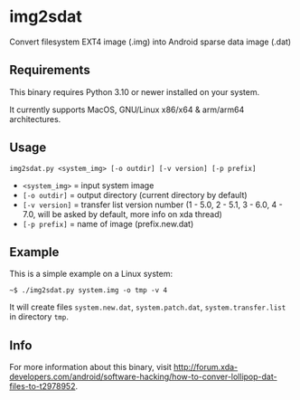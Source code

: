 # img2sdat
Convert filesystem EXT4 image (.img) into Android sparse data image (.dat)



## Requirements
This binary requires Python 3.10 or newer installed on your system.

It currently supports MacOS, GNU/Linux x86/x64 & arm/arm64 architectures.



## Usage
```
img2sdat.py <system_img> [-o outdir] [-v version] [-p prefix]
```
- `<system_img>` = input system image
- `[-o outdir]` = output directory (current directory by default)
- `[-v version]` = transfer list version number (1 - 5.0, 2 - 5.1, 3 - 6.0, 4 - 7.0, will be asked by default, more info on xda thread)
- `[-p prefix]` = name of image (prefix.new.dat)



## Example
This is a simple example on a Linux system:
```
~$ ./img2sdat.py system.img -o tmp -v 4
```
It will create files `system.new.dat`, `system.patch.dat`, `system.transfer.list` in directory `tmp`.



## Info
For more information about this binary, visit http://forum.xda-developers.com/android/software-hacking/how-to-conver-lollipop-dat-files-to-t2978952.
